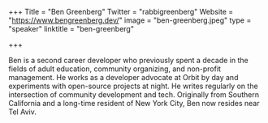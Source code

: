 +++
Title = "Ben Greenberg"
Twitter = "rabbigreenberg"
Website = "https://www.bengreenberg.dev/"
image = "ben-greenberg.jpeg"
type = "speaker"
linktitle = "ben-greenberg"

+++

Ben is a second career developer who previously spent a decade in the fields of adult education, community organizing, and non-profit management. He works as a developer advocate at Orbit by day and experiments with open-source projects at night. He writes regularly on the intersection of community development and tech. Originally from Southern California and a long-time resident of New York City, Ben now resides near Tel Aviv.
